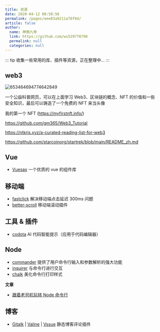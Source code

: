 ```yaml
---
title: 资源
date: 2020-04-12 08:58:56
permalink: /pages/eee83a9211a70f9d/
article: false
author:
  name: 神族九帝
  link: https://github.com/wu529778790
  permalink: null
  categories: null
---
```


::: tip
收集一些常用的库、插件等资源，正在整理中...
:::

## web3

![653464694774642849](https://gcore.jsdelivr.net/gh/wu529778790/image/blog/653464694774642849.jpg)

一个公益科普网页，可以在上面学习 Web3、区块链的概念、NFT 的价值和一些安全知识，最后可以铸造了一个免费的 NFT 来当头像

我的第一个 NFT (<https://myfirstnft.info/>)

<https://github.com/gm365/Web3_Tutorial>

<https://ntkris.xyz/a-curated-reading-list-for-web3>

<https://github.com/starcoinorg/startrek/blob/main/README_zh.md>

## Vue

- [Vuesax](https://vuesax.com/) 一个优质的 vue 的组件库

## 移动端

- [fastclick](https://github.com/ftlabs/fastclick) 解决移动端点击延迟 300ms 问题
- [better-scroll](https://github.com/ustbhuangyi/better-scroll) 移动端滚动插件

## 工具 & 插件

- [codota](https://www.codota.com/) AI 代码智能提示（应用于代码编辑器）

## Node

- [commander](https://github.com/tj/commander.js) 提供了用户命令行输入和参数解析的强大功能
- [inquirer](https://github.com/SBoudrias/Inquirer.js) 与命令行进行交互
- [chalk](https://github.com/chalk/chalk) 美化命令行打印样式

**文章**

- [跟着老司机玩转 Node 命令行](https://blog.csdn.net/qq_41903941/article/details/90259369)

## 博客

- [Gitalk](https://github.com/gitalk/gitalk) |
  [Valine](https://github.com/xCss/Valine) |
  [Vssue](https://github.com/meteorlxy/vssue) 静态博客评论插件
